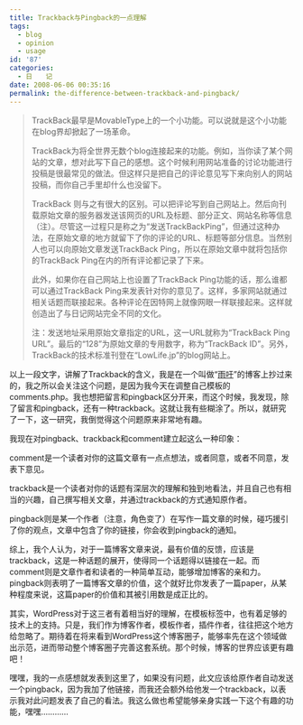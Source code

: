 ```yaml
---
title: Trackback与Pingback的一点理解
tags:
  - blog
  - opinion
  - usage
id: '87'
categories:
  - 日　　记
date: 2008-06-06 00:35:16
permalink: the-difference-between-trackback-and-pingback/
---
```


> TrackBack最早是MovableType上的一个小功能。可以说就是这个小功能在blog界却掀起了一场革命。
> 
> TrackBack为将全世界无数个blog连接起来的功能。例如，当你读了某个网站的文章，想对此写下自己的感想。这个时候利用网站准备的讨论功能进行投稿是很最常见的做法。但这样只是把自己的评论意见写下来向别人的网站投稿，而你自己手里却什么也没留下。
> 
> TrackBack 则与之有很大的区别。可以把评论写到自己网站上。然后向刊载原始文章的服务器发送该网页的URL及标题、部分正文、网站名称等信息（注）。尽管这一过程只是称之为“发送TrackBackPing”，但通过这种办法，在原始文章的地方就留下了你的评论的URL、标题等部分信息。当然别人也可以向原始文章发送TrackBack Ping，所以在原始文章中就将包括你的TrackBack Ping在内的所有评论都记录了下来。
> 
> 此外，如果你在自己网站上也设置了TrackBack Ping功能的话，那么谁都可以通过TrackBack Ping来发表针对你的意见了。这样，多家网站就通过相关话题而联接起来。各种评论在因特网上就像网眼一样联接起来。这样就创造出了与日记网站完全不同的文化。
> 
> 注：发送地址采用原始文章指定的URL，这一URL就称为“TrackBack Ping URL”。最后的“128”为原始文章的专用数字，称为“TrackBack ID”。另外，TrackBack的技术标准刊登在“LowLife.jp”的blog网站上。

以上一段文字，讲解了Trackback的含义，我是在一个叫做“[雨吁](http://yx.takeback.net/8/)”的博客上抄过来的，我之所以会关注这个问题，是因为我今天在调整自己模板的comments.php。我也想把留言和pingback区分开来，而这个时候，我发现，除了留言和pingback，还有一种trackback。这就让我有些糊涂了。所以，就研究了一下，这一研究，我倒觉得这个问题原来非常地有趣。

我现在对pingback、trackback和comment建立起这么一种印象：

comment是一个读者对你的这篇文章有一点点想法，或者同意，或者不同意，发表下意见。

trackback是一个读者对你的话题有深层次的理解和独到地看法，并且自己也有相当的兴趣，自己撰写相关文章，并通过trackback的方式通知原作者。

pingback则是某一个作者（注意，角色变了）在写作一篇文章的时候，碰巧援引了你的观点，文章中包含了你的链接，你会收到pingback的通知。

综上，我个人认为，对于一篇博客文章来说，最有价值的反馈，应该是trackback，这是一种话题的展开，使得同一个话题得以链接在一起。而comment则是文章作者和读者的一种简单互动，能够增加博客的亲和力。pingback则表明了一篇博客文章的价值，这个就好比你发表了一篇paper，从某种程度来说，这篇paper的价值和其被引用数是成正比的。

其实，WordPress对于这三者有着相当好的理解，在模板标签中，也有着足够的技术上的支持。只是，我们作为博客作者，模板作者，插件作者，往往把这个地方给忽略了。期待着在将来看到WordPress这个博客圈子，能够率先在这个领域做出示范，进而带动整个博客圈子完善这套系统。那个时候，博客的世界应该更有趣吧！

嘿嘿，我的一点感想就发表到这里了，如果没有问题，此文应该给原作者自动发送一个pingback，因为我加了他链接，而我还会额外给他发一个trackback，以表示我对此问题发表了自己的看法。我这么做也希望能够亲身实践一下这个有趣的功能，嘿嘿…………
